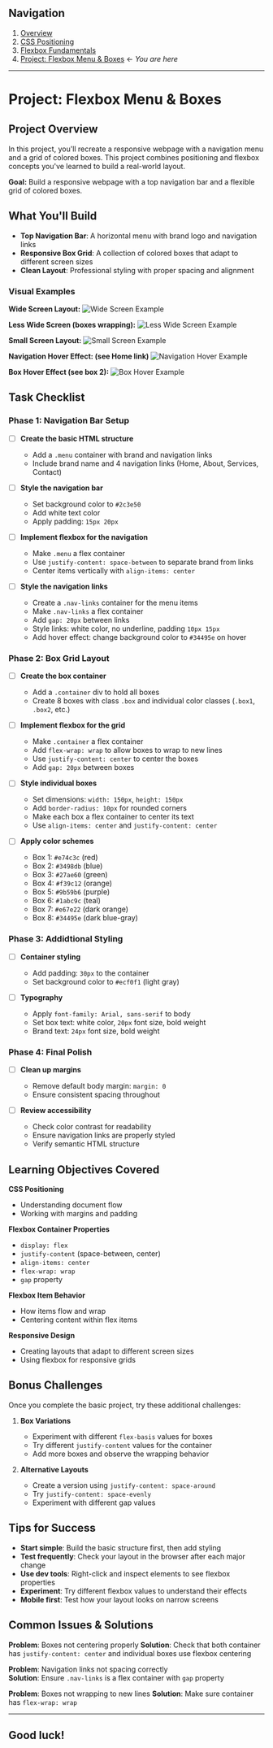 ## Navigation

1. [Overview](readme.md)
2. [CSS Positioning](01-positioning.md)
3. [Flexbox Fundamentals](02-flexbox.md)
4. [Project: Flexbox Menu & Boxes](03-project.md) ← _You are here_

---

# Project: Flexbox Menu & Boxes

## Project Overview

In this project, you'll recreate a responsive webpage with a navigation menu and a grid of colored boxes. This project combines positioning and flexbox concepts you've learned to build a real-world layout.

**Goal:** Build a responsive webpage with a top navigation bar and a flexible grid of colored boxes.

## What You'll Build

-   **Top Navigation Bar**: A horizontal menu with brand logo and navigation links
-   **Responsive Box Grid**: A collection of colored boxes that adapt to different screen sizes
-   **Clean Layout**: Professional styling with proper spacing and alignment

### Visual Examples

**Wide Screen Layout:**
![Wide Screen Example](project-files/example-wide-screen.png)

**Less Wide Screen (boxes wrapping):**
![Less Wide Screen Example](project-files/example-less-wide-screen.png)

**Small Screen Layout:**
![Small Screen Example](project-files/example-small-screen.png)

**Navigation Hover Effect: (see Home link)**
![Navigation Hover Example](project-files/example-nav-item-hover.png)

**Box Hover Effect (see box 2):**
![Box Hover Example](project-files/example-box-item-hover.png)

## Task Checklist

### Phase 1: Navigation Bar Setup

-   [ ] **Create the basic HTML structure**

    -   Add a `.menu` container with brand and navigation links
    -   Include brand name and 4 navigation links (Home, About, Services, Contact)

-   [ ] **Style the navigation bar**

    -   Set background color to `#2c3e50`
    -   Add white text color
    -   Apply padding: `15px 20px`

-   [ ] **Implement flexbox for the navigation**

    -   Make `.menu` a flex container
    -   Use `justify-content: space-between` to separate brand from links
    -   Center items vertically with `align-items: center`

-   [ ] **Style the navigation links**
    -   Create a `.nav-links` container for the menu items
    -   Make `.nav-links` a flex container
    -   Add `gap: 20px` between links
    -   Style links: white color, no underline, padding `10px 15px`
    -   Add hover effect: change background color to `#34495e` on hover

### Phase 2: Box Grid Layout

-   [ ] **Create the box container**

    -   Add a `.container` div to hold all boxes
    -   Create 8 boxes with class `.box` and individual color classes (`.box1`, `.box2`, etc.)

-   [ ] **Implement flexbox for the grid**

    -   Make `.container` a flex container
    -   Add `flex-wrap: wrap` to allow boxes to wrap to new lines
    -   Use `justify-content: center` to center the boxes
    -   Add `gap: 20px` between boxes

-   [ ] **Style individual boxes**

    -   Set dimensions: `width: 150px`, `height: 150px`
    -   Add `border-radius: 10px` for rounded corners
    -   Make each box a flex container to center its text
    -   Use `align-items: center` and `justify-content: center`

-   [ ] **Apply color schemes**
    -   Box 1: `#e74c3c` (red)
    -   Box 2: `#3498db` (blue)
    -   Box 3: `#27ae60` (green)
    -   Box 4: `#f39c12` (orange)
    -   Box 5: `#9b59b6` (purple)
    -   Box 6: `#1abc9c` (teal)
    -   Box 7: `#e67e22` (dark orange)
    -   Box 8: `#34495e` (dark blue-gray)

### Phase 3: Addidtional Styling

-   [ ] **Container styling**

    -   Add padding: `30px` to the container
    -   Set background color to `#ecf0f1` (light gray)

-   [ ] **Typography**

    -   Apply `font-family: Arial, sans-serif` to body
    -   Set box text: white color, `20px` font size, bold weight
    -   Brand text: `24px` font size, bold weight

### Phase 4: Final Polish

-   [ ] **Clean up margins**

    -   Remove default body margin: `margin: 0`
    -   Ensure consistent spacing throughout

-   [ ] **Review accessibility**
    -   Check color contrast for readability
    -   Ensure navigation links are properly styled
    -   Verify semantic HTML structure

## Learning Objectives Covered

**CSS Positioning**

-   Understanding document flow
-   Working with margins and padding

**Flexbox Container Properties**

-   `display: flex`
-   `justify-content` (space-between, center)
-   `align-items: center`
-   `flex-wrap: wrap`
-   `gap` property

**Flexbox Item Behavior**

-   How items flow and wrap
-   Centering content within flex items

**Responsive Design**

-   Creating layouts that adapt to different screen sizes
-   Using flexbox for responsive grids

## Bonus Challenges

Once you complete the basic project, try these additional challenges:

1. **Box Variations**

    - Experiment with different `flex-basis` values for boxes
    - Try different `justify-content` values for the container
    - Add more boxes and observe the wrapping behavior

2. **Alternative Layouts**
    - Create a version using `justify-content: space-around`
    - Try `justify-content: space-evenly`
    - Experiment with different gap values

## Tips for Success

-   **Start simple**: Build the basic structure first, then add styling
-   **Test frequently**: Check your layout in the browser after each major change
-   **Use dev tools**: Right-click and inspect elements to see flexbox properties
-   **Experiment**: Try different flexbox values to understand their effects
-   **Mobile first**: Test how your layout looks on narrow screens

## Common Issues & Solutions

**Problem**: Boxes not centering properly
**Solution**: Check that both container has `justify-content: center` and individual boxes use flexbox centering

**Problem**: Navigation links not spacing correctly  
**Solution**: Ensure `.nav-links` is a flex container with `gap` property

**Problem**: Boxes not wrapping to new lines
**Solution**: Make sure container has `flex-wrap: wrap`

---

## Good luck!
